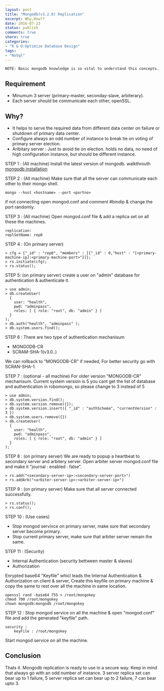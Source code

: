 ```yaml
---
layout: post
title: "Mongodb(v3.2.8) Replication"
excerpt: Why,How??
date: 2016-07-23
status: publish
comments: true
share: true
categories:
- "R & D:Optimize Database Design"
tags:
- "NoSql"
---
```


	NOTE: Basic mongodb knowledge is so vital to understand this concepts.

## Requirement 
* Minumum 3 server (primary-master, seconday-slave, arbiterary).
* Each server should be communicate each other, openSSL.

## Why?
* It helps to serve the required data from different data center on failure or shutdown of primary data center.
* Configure always an odd number of instance to break tie on voting of primary server election.
* Aribitary server : Just to avoid tie on election. holds no data, no need of high configuration instance, but should be different instance.

STEP 1 : (All machine)
Install the latest version of mongodb. walkthrouth [mongodb installation](https://docs.mongodb.com/manual/tutorial/install-mongodb-on-ubuntu/)

STEP 2 : (All machine)
Make sure that all the server can communicate each other to their mongo shell.

	mongo --host <hostname> --port <portno>

if not connecting open mongod.conf and comment #bindip & change the port randomly.

STEP 3 : (All machine)
Open mongod.conf file & add a replica set on all these the machines.
	
	replication:
 	replSetName: rep0

STEP 4 : (On primary server)

	> cfg = {"_id" : "rep0", "members" : [{"_id" : 0,"host" : "[<primary-machine-ip]:<primary-machine-port>"}]};
	> rs.initiate(cfg);
	> rs.status();

STEP 5: (on primary server)
create a user on "admin" database for authentication & authenticate it.

	> use admin;
	> db.createUser(
	  {
	    user: "health",
	    pwd: "adminpass",
	    roles: [ { role: "root", db: "admin" } ]
	  }
	);
	> db.auth("health", "adminpass" );
	> db.system.users.find();

STEP 6 :
There are two type of authentication mechanisum

* MONGODB-CR
* SCRAM-SHA-1(v3.0..)

We can rollback to "MONGODB-CR" if needed, For better security go with SCRAN-SHA-1.

STEP 7 : (optional - all machine)
For older version "MONGODB-CR" mechanisum. Current system version is 5 you cant get the list of database and authentication in robomongo, so please change to 3 instead of 5

	> use admin;
	> db.system.version.find();
	> db.system.version.remove({}); 
	> db.system.version.insert({ "_id" : "authSchema", "currentVersion" : 3 })
	> db.system.users.remove({})
	> db.createUser(
	  {
	    user: "health",
	    pwd: "adminpass",
	    roles: [ { role: "root", db: "admin" } ]
	  }
	);

STEP 8 : (on primary server)
We are ready to popup a heartbeat to secondary server and arbitery server.
Open arbiter server mongod.conf file and make it "journal : enabled : false".

	> rs.add("<secondary-server-ip>:<secondary-server-port>")
	> rs.addArb("<arbiter-server-ip>:<arbiter-server-ip>")

STEP 9 : (on primary server)
Make sure that all server connected successfully.

	> rs.status();
	> rs.conf();

STEP 10 : (Use cases)

* Stop mongod servivce on primary server, make sure that secondary server become primary.
* Stop current primary server, make sure that arbiter server remain the same.

STEP 11 : (Security)

* Internal Authentication (security bettween master & slaves)
* Authorization

Enrypted base64 "Keyfile" whicl leads the Internal Authentication & Authorization on client & server, Create this keyfile on primary machine & copy the same to rest over all the machine in same location.

	openssl rand -base64 755 > /root/mongokey
	chmod 700 /root/mongokey
	chown mongodb:mongodb /root/mongokey

STEP 12 : 
Stop mongod service on  all the machine & open "mongod.conf" file and add the generated "keyfile" path.

	security :
		keyFile : /root/mongokey

Start mongod service on all the machine.

## Conclusion
Thats it. Mongodb replication is ready to use in a secure way. Keep in mind that always go with an odd number of instance. 3 server replica set can bear up to 1 failure, 5 server replica set can bear up to 2 failure, 7 can bear upto 3.
